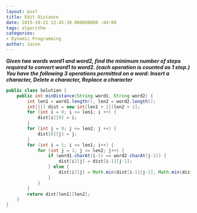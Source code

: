 ```yaml
---
layout: post
title: Edit Distance
date: 2015-10-21 12:45:39.000000000 -04:00
tags: algorithm
categories:
- Dynamic Programming
author: Jason
---
```

<p><strong><em>Given two words word1 and word2, find the minimum number of steps required to convert word1 to word2. (each operation is counted as 1 step.) You have the following 3 operations permitted on a word: Insert a character, Delete a character, Replace a character</em></strong></p>


``` java
public class Solution {
    public int minDistance(String word1, String word2) {
        int len1 = word1.length(), len2 = word2.length();
        int[][] dist = new int[len1 + 1][len2 + 1];
        for (int i = 0; i <= len1; i ++) {
            dist[i][0] = i;
        }
        for (int j = 0; j <= len2; j ++) {
            dist[0][j] = j;
        }
        for (int i = 1; i <= len1; i++) {
            for (int j = 1; j <= len2; j++) {
                if (word1.charAt(i-1) == word2.charAt(j-1)) {
                    dist[i][j] = dist[i-1][j-1];
                } else {
                    dist[i][j] = Math.min(dist[i-1][j-1], Math.min(dist[i-1][j], dist[i][j-1])) + 1;
                }
            }
        }
        return dist[len1][len2];
    }
}
```
